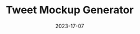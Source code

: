 ---
title: Tweet Mockup Generator
description: Case Converter Text Tool
date: 2023-17-07

category: social

---
